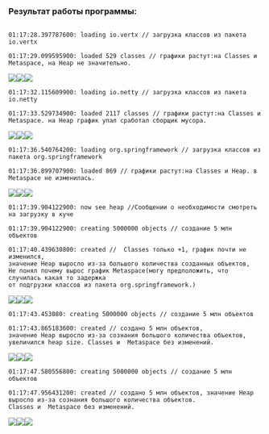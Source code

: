 

### Результат работы программы:
```

01:17:28.397787600: loading io.vertx // загрузка классов из пакета io.vertx

01:17:29.099595900: loaded 529 classes // графики растут:на Classes и Metaspace, на Heap не значительно.
```
![](png/Classes2.png)![](png/Heap2.png)![](png/meta2.png)
```
01:17:32.115609900: loading io.netty // загрузка классов из пакета io.netty

01:17:33.529734900: loaded 2117 classes // графики растут:на Classes и Metaspace. на Heap график упал сработал сборщик мусора.
```
![](png/Classes4.png)![](png/Heap4.png)![](png/meta4.png)
```
01:17:36.540764200: loading org.springframework // загрузка классов из пакета org.springframework

01:17:36.899707900: loaded 869 // графики растут:на Classes и Heap. в Metaspace не изменилась.
```
![](png/Classes5.png)![](png/Heap5.png)![](png/meta5.png)
```
01:17:39.904122900: now see heap //Сообщении о необходимости смотреть на загрузку в куче

01:17:39.904122900: creating 5000000 objects // создание 5 млн объектов

01:17:40.439630800: created //  Classes только +1, график почти не изменился, 
значение Heap выросло из-за большого количества созданных объектов, 
Не понял почему вырос график Metaspace(могу предположить, что случилась какая то задержка
от подгрузки классов из пакета org.springframework.)
```
![](png/Classes6.png)![](png/Heap6.png)![](png/meta6.png)
```
01:17:43.453080: creating 5000000 objects // создание 5 млн объектов

01:17:43.865183600: created // создано 5 млн объектов, 
значение Heap выросло из-за сознания большого количества объектов, увеличился heap size. Classes и  Metaspace без изменений.
```
![](png/Classes7.png)![](png/Heap7.png)![](png/meta7.png)
``` 
01:17:47.580556800: creating 5000000 objects // создание 5 млн объектов

01:17:47.956431200: created // создано 5 млн объектов, значение Heap выросло из-за сознания большого количества объектов. 
Classes и  Metaspace без изменений.

```
![](png/Classes8.png)![](png/Heap8.png)![](png/meta8.png)
```


